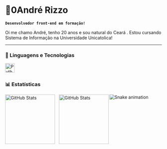 # 👾0André Rizzo

**`Desenvolvedor front-end em formação! `**

Oi me chamo André, tenho 20 anos e sou natural do Ceará . Estou cursando Sistema de Informação na Universidade Unicatolica!

 

---

### 🤖 Linguagens e Tecnologias


<img 
    align="left" 
    alt="Python" 
    title="Python"
    width="30px" 
    style="padding-right: 10px;" 
    src="https://cdn.jsdelivr.net/gh/devicons/devicon@latest/icons/python/python-original.svg" 
/>

<br/>
<br/>

### 📊 Estatísticas

<p>
  <img 
    align="left" 
    alt="GitHub Stats" 
    height="160" 
    style="padding-right: 10px;" 
    src="https://github-readme-stats.vercel.app/api?username=AndreLuis-Rizzo&show_icons=true&theme=tokyonight&include_all_commits=true&locale=pt-br" 
  />

<img 
      align="left" 
      alt="GitHub Stats" 
      height="160" 
      src="https://github-readme-stats.vercel.app/api/top-langs/?username=AndreLuis-Rizzo&theme=tokyonight&layout=compact&custom_title=Tecnologias&langs_count=9" 
  />

  <img src="https://raw.githubusercontent.com/AndreLuis-Rizzo/AndreLuis-Rizzo/output/snake.svg" alt="Snake animation" />

###
